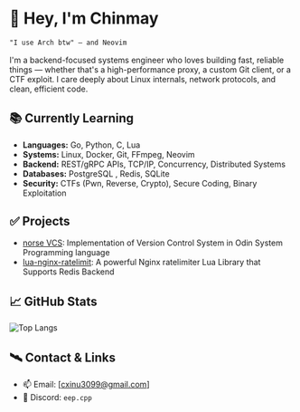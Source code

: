 # 👋 Hey, I'm Chinmay

```txt
"I use Arch btw" — and Neovim

```

I'm a backend-focused systems engineer who loves building fast, reliable things — whether that's a high-performance proxy, a custom Git client, or a CTF exploit. I care deeply about Linux internals, network protocols, and clean, efficient code.

## 📚 Currently Learning

- **Languages:** Go, Python, C, Lua
- **Systems:** Linux, Docker, Git, FFmpeg, Neovim
- **Backend:** REST/gRPC APIs, TCP/IP, Concurrency, Distributed Systems
- **Databases:** PostgreSQL , Redis, SQLite
- **Security:** CTFs (Pwn, Reverse, Crypto), Secure Coding, Binary Exploitation

## ✅ Projects

- [norse VCS](https://github.com/synthcynth/norse): Implementation of Version Control System in Odin System Programming language
- [lua-nginx-ratelimit](https://github.com/cxinu/lua-nginx-ratelimit): A powerful Nginx ratelimiter Lua Library that Supports Redis Backend

## 📈 GitHub Stats

![Top Langs](https://github-readme-stats.vercel.app/api/top-langs/?username=cxinu&layout=compact&theme=dark&hide=cmake&card_width=600&hide_border=true)

## 🛰️ Contact & Links

- 📫 Email: [cxinu3099@gmail.com]
- 🧩 Discord: `eep.cpp`

